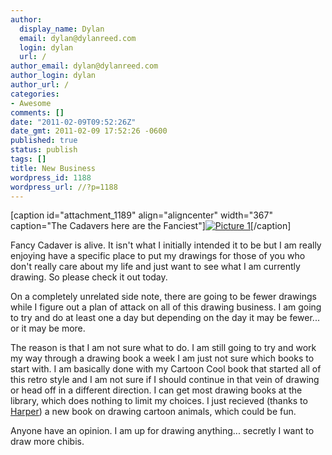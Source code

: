 ```yaml
---
author:
  display_name: Dylan
  email: dylan@dylanreed.com
  login: dylan
  url: /
author_email: dylan@dylanreed.com
author_login: dylan
author_url: /
categories:
- Awesome
comments: []
date: "2011-02-09T09:52:26Z"
date_gmt: 2011-02-09 17:52:26 -0600
published: true
status: publish
tags: []
title: New Business
wordpress_id: 1188
wordpress_url: //?p=1188
---
```


[caption id="attachment_1189" align="aligncenter" width="367" caption="The Cadavers here are the Fanciest"][![][1]][2][/caption]

   [1]: /media/2011/02/Picture-1.png (Picture 1)
   [2]: http://www.fancycadaver.com

Fancy Cadaver is alive. It isn't what I initially intended it to be but I am really enjoying have a specific place to put my drawings for those of you who don't really care about my life and just want to see what I am currently drawing. So please check it out today.

On a completely unrelated side note, there are going to be fewer drawings while I figure out a plan of attack on all of this drawing business. I am going to try and do at least one a day but depending on the day it may be fewer... or it may be more.

The reason is that I am not sure what to do. I am still going to try and work my way through a drawing book a week I am just not sure which books to start with. I am basically done with my Cartoon Cool book that started all of this retro style and I am not sure if I should continue in that vein of drawing or head off in a different direction. I can get most drawing books at the library, which does nothing to limit my choices. I just recieved (thanks to [Harper][3]) a new book on drawing cartoon animals, which could be fun.

   [3]: http://nata2.org

Anyone have an opinion. I am up for drawing anything... secretly I want to draw more chibis.
